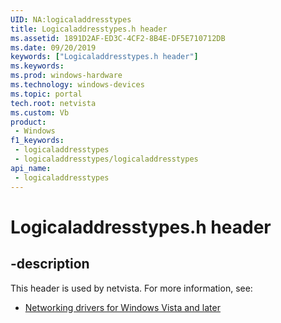 ```yaml
---
UID: NA:logicaladdresstypes
title: Logicaladdresstypes.h header
ms.assetid: 1891D2AF-ED3C-4CF2-8B4E-DF5E710712DB
ms.date: 09/20/2019
keywords: ["Logicaladdresstypes.h header"]
ms.keywords: 
ms.prod: windows-hardware
ms.technology: windows-devices
ms.topic: portal
tech.root: netvista
ms.custom: Vb
product:
 - Windows
f1_keywords:
 - logicaladdresstypes
 - logicaladdresstypes/logicaladdresstypes
api_name:
 - logicaladdresstypes
---
```


# Logicaladdresstypes.h header


## -description

This header is used by netvista. For more information, see:

- [Networking drivers for Windows Vista and later](../_netvista/index.md)

